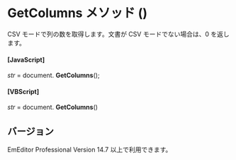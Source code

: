 # GetColumns メソッド ()

CSV モードで列の数を取得します。文書が CSV モードでない場合は、0 を返します。

#### \[JavaScript\]

_str_ = document. **GetColumns**();

#### \[VBScript\]

_str_ = document. **GetColumns**()

## バージョン

EmEditor Professional Version 14.7 以上で利用できます。
